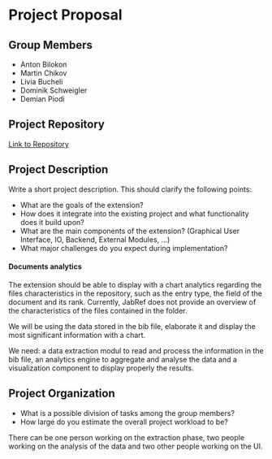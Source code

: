 # Project Proposal

## Group Members
- Anton Bilokon
- Martin Chikov
- Livia Bucheli
- Dominik Schweigler
- Demian Piodi

## Project Repository
[Link to Repository](https://github.com/Demian1910/project-software-engineering)

## Project Description
Write a short project description. This should clarify the following points:

- What are the goals of the extension?
- How does it integrate into the existing project and what functionality does it build upon?
- What are the main components of the extension? (Graphical User Interface, IO, Backend, External Modules, …)
- What major challenges do you expect during implementation?

#### Documents analytics
The extension should be able to display with a chart analytics regarding the files characteristics in the repository,
such as the entry type, the field of the document and its rank.
Currently, JabRef does not provide an overview of the characteristics of the files contained in the folder.

We will be using the data
stored in the bib file, elaborate it and display the most significant information with a chart. 

We need: a data extraction modul to read and process the information in the bib file, 
an analytics engine to aggregate and analyse the data and a visualization component 
to display properly the results.



## Project Organization
- What is a possible division of tasks among the group members?
- How large do you estimate the overall project workload to be?  

There can be one person working on the extraction phase, two people working 
on the analysis of the data and two other people working on the UI.


